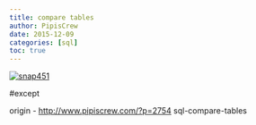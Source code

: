 ```yaml
---
title: compare tables
author: PipisCrew
date: 2015-12-09
categories: [sql]
toc: true
---
```


[ ![snap451](https://www.pipiscrew.com/wp-content/uploads/2015/12/snap451.png)](https://www.pipiscrew.com/wp-content/uploads/2015/12/snap451.png)

#except

origin - http://www.pipiscrew.com/?p=2754 sql-compare-tables